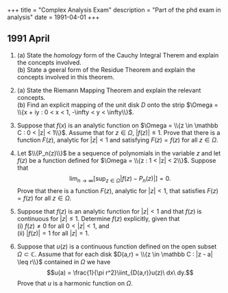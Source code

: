 +++
title = "Complex Analysis Exam"
description = "Part of the phd exam in analysis"
date = 1991-04-01
+++

## 1991 April

1. (a) State the *homology* form of the Cauchy Integral Therem and explain the concepts involved.\
   (b) State a geeral form of the Residue Theorem and explain the concepts involved in this theorem.

2. (a) State the Riemann Mapping Theorem and explain the relevant concepts.\
   (b) Find an explicit mapping of the unit disk $D$ onto the strip $\Omega = \\{x + iy : 0 < x < 1, -\infty < y < \infty\\}$.

3. Suppose that $f(x)$ is an analytic function on $\Omega = \\{z \in \mathbb C : 0 < |z| < 1\\}$. Assume that for $z \in \Omega$, $|f(z)| \leq 1$.  Prove that there is a function $F(z)$, analytic for $|z|<1$ and satisfying $F(z) = f(z)$ for all $z \in \Omega$.

4. Let $\\{P_n(z)\\}$ be a sequence of polynomials in the variable $z$ and let $f(z)$ be a function defined for $\Omega = \\{z : 1 < |z| < 2\\}$. Suppose that $$\lim_{n\to \infty} \left[\sup_{z\in \Omega} |f(z)- P_n(z)|\right] = 0.$$ Prove that there is a function $F(z)$, analytic for $|z| < 1$, that satisfies $F(z) = f(z)$ for all $z \in \Omega$.

5. Suppose that $f(z)$ is an analytic function for $|z|< 1$ and that $f(z)$ is continuous for $|z| \leq 1$. Determine $f(z)$ explicitly, given that\
   (i) $f(z)\neq 0$ for all $0< |z| < 1$, and\
   (ii) $|f(z)| = 1$ for all $|z| = 1$.

6. Suppose that $u(z)$ is a continuous function defined on the open subset $\Omega \subset \mathbb C$. Assume that for each disk $D(a,r) = \\{z \in \mathbb C : |z - a| \leq r\\}$ contained in $\Omega$ we have $$u(a) = \frac{1}{\pi r^2}\iint_{D(a,r)}u(z)\ dx\ dy.$$ Prove that $u$ is a harmonic function on $\Omega$.
